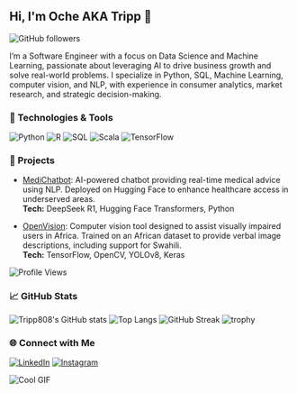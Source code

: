 ## Hi, I'm Oche AKA Tripp 👋

![GitHub followers](https://img.shields.io/github/followers/Tripp808?style=social)

I’m a Software Engineer with a focus on Data Science and Machine Learning, passionate about leveraging AI to drive business growth and solve real-world problems. I specialize in Python, SQL, Machine Learning, computer vision, and NLP, with experience in consumer analytics, market research, and strategic decision-making.

### 🚀 Technologies & Tools
![Python](https://img.shields.io/badge/-Python-3776AB?style=flat-square&logo=python&logoColor=white)
![R](https://img.shields.io/badge/-R-276DC3?style=flat-square&logo=r&logoColor=white)
![SQL](https://img.shields.io/badge/-SQL-4479A1?style=flat-square&logo=postgresql&logoColor=white)
![Scala](https://img.shields.io/badge/-Scala-DC322F?style=flat-square&logo=scala&logoColor=white)
![TensorFlow](https://img.shields.io/badge/-TensorFlow-FF6F00?style=flat-square&logo=tensorflow&logoColor=white)

### 🚀 Projects  
- [MediChatbot](https://huggingface.co/OcheAnkeli/Medic-chatbot): AI-powered chatbot providing real-time medical advice using NLP. Deployed on Hugging Face to enhance healthcare access in underserved areas.  
  **Tech:** DeepSeek R1, Hugging Face Transformers, Python  

- [OpenVision](https://resplendent-cocada-62112a.netlify.app/): Computer vision tool designed to assist visually impaired users in Africa. Trained on an African dataset to provide verbal image descriptions, including support for Swahili.  
  **Tech:** TensorFlow, OpenCV, YOLOv8, Keras  


![Profile Views](https://komarev.com/ghpvc/?username=Tripp808&color=blue)
### 📈 GitHub Stats
![Tripp808's GitHub stats](https://github-readme-stats.vercel.app/api?username=Tripp808&show_icons=true&theme=radical)
![Top Langs](https://github-readme-stats.vercel.app/api/top-langs/?username=Tripp808&layout=compact&theme=radical)
![GitHub Streak](https://github-readme-streak-stats.herokuapp.com/?user=Tripp808&theme=radical)
![trophy](https://github-profile-trophy.vercel.app/?username=Tripp808&theme=onedark)


### 🌐 Connect with Me
[![LinkedIn](https://img.shields.io/badge/-LinkedIn-0077B5?style=flat-square&logo=linkedin&logoColor=white)](https://www.linkedin.com/in/yourusername/)
[![Instagram](https://img.shields.io/badge/-Instagram-E4405F?style=flat-square&logo=instagram&logoColor=white)](https://www.instagram.com/oc_tripp/)

![Cool GIF](https://media.giphy.com/media/v1.Y2lkPTc5MGI3NjExOTB3amd4NG5pZGJmbTZzand6dmRuaWhma3hjNmJxbGQ5ZmZ2OHhybyZlcD12MV9pbnRlcm5hbF9naWZfYnlfaWQmY3Q9Zw/Ze4BXdrjDjygM9Piq0/giphy.gif)


<!--
**Tripp808/Tripp808** is a ✨ _special_ ✨ repository because its `README.md` (this file) appears on your GitHub profile.

Here are some ideas to get you started:

- 🔭 I’m currently working on ...
- 🌱 I’m currently learning ...
- 👯 I’m looking to collaborate on ...
- 🤔 I’m looking for help with ...
- 💬 Ask me about ...
- 📫 How to reach me: ...
- 😄 Pronouns: ...
- ⚡ Fun fact: ...
-->
